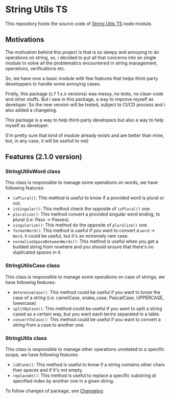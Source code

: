 # String Utils TS

This repository hosts the source code of [String Utils TS](https://www.npmjs.com/package/string-utils-ts) node module.

## Motivations

The motivation behind this project is that is so sleepy and annoying to do operations on string, so, i decided to put all that concerns into an single module to solve all the problematics encountered in string management, operations, verifications etc.

So, we have now a basic module with few features that helps third-party developpers to handle some annoying cases.

Firstly, this package (c.f 1.x.x versions) was messy, no tests, no clean code and other stuffs. But i saw in this package, a way to improve myself as developer. So the new version will be tested, subject to CI/CD process and i also added a changelog.

This package is a way to help third-party developers but also a way to help myself as developer.

(I'm pretty sure that kind of module already exists and are better than mine, but, in any case, it will be usefull to me)

## Features (2.1.0 version)

### StringUtilsWord class

This class is responsible to manage some operations on words, we have following features:

- `isPlural()`: This method is useful to know if a provided word is plural or not.
- `isSingular()`: This method check the opposite of `isPlural()` one.
- `pluralize()`: This method convert a provided singular word ending, to plural (i.e: Pass -> Passes).
- `singularize()`: This method do the opposite of `pluralize()` one.
- `formatWord()`: This method is useful if you want to convert a `word` -> `Word`, it could be useful, but it's an extremely rare case.
- `normalizeSpaceBetweenWords()`: This method is useful when you get a builded string from nowhere and you should ensure that there's no duplicated spaces in it.

### StringUtilsCase class

This class is responsible to manage some operations on case of strings, we have following features:

- `determineCase()`: This method could be useful if you want to know the case of a string (i.e: camelCase, snake_case, PascalCase, UPPERCASE, lowercase)
- `splitByCase()`: This method could be useful if you want to split a string cased as a certain way, but you want each terms separated in a table.
- `convertToCase()`: This method could be useful if you want to convert a string from a case to another one.

### StringUtils class

This class is responsible to manage other operations unrelated to a specific scope, we have following features:

- `isBlank()`: This method is useful to know if a string contains other chars than spaces and if it's not empty.
- `replaceAt()`: This method is useful to replace a specific substring at specified index by another one in a given string.

To follow changes of package, see [Changelog](./CHANGELOG.md)
